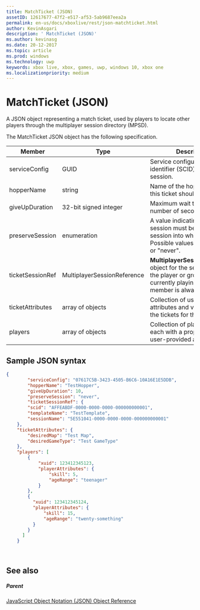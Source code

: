```yaml
---
title: MatchTicket (JSON)
assetID: 12617677-47f2-e517-af53-5ab9687eea2a
permalink: en-us/docs/xboxlive/rest/json-matchticket.html
author: KevinAsgari
description: ' MatchTicket (JSON)'
ms.author: kevinasg
ms.date: 20-12-2017
ms.topic: article
ms.prod: windows
ms.technology: uwp
keywords: xbox live, xbox, games, uwp, windows 10, xbox one
ms.localizationpriority: medium
---
```



# MatchTicket (JSON)
A JSON object representing a match ticket, used by players to locate other players through the multiplayer session directory (MPSD). 
<a id="ID4EN"></a>

  
 
The MatchTicket JSON object has the following specification.
 
| Member| Type| Description| 
| --- | --- | --- | 
| serviceConfig| GUID| Service configuration identifier (SCID) for the session.| 
| hopperName| string| Name of the hopper in which this ticket should be placed.| 
| giveUpDuration| 32-bit signed integer| Maximum wait time (integral number of seconds).| 
| preserveSession| enumeration| A value indicating if the session must be reused as the session into which to match. Possible values are "always" or "never". | 
| ticketSessionRef| MultiplayerSessionReference| <b>MultiplayerSessionReference</b> object for the session in which the player or group is currently playing. This member is always required. | 
| ticketAttributes| array of objects| Collection of user-provided attributes and values about the tickets for the players.| 
| players| array of objects| Collection of player objects, each with a property bag of user-provided attributes. | 
  
<a id="ID4EW"></a>

 
## Sample JSON syntax
 

```json
{
        "serviceConfig": "07617C5B-3423-4505-B6C6-10A16E1E5DDB",
        "hopperName": "TestHopper",
        "giveUpDuration": 10,
        "preserveSession": "never",
        "ticketSessionRef": {
        "scid": "AFFEABDF-0000-0000-0000-000000000001",
        "templateName": "TestTemplate",
        "sessionName": "5E551041-0000-0000-0000-000000000001"
    },
    "ticketAttributes": {
        "desiredMap": "Test Map",
        "desiredGameType": "Test GameType"
    },
    "players": [
        {
            "xuid": 123412345123,
            "playerAttributes": {
                "skill": 5,
                "ageRange": "teenager"
            }
        },
        {
          "xuid": 123412345124,
          "playerAttributes": {
              "skill": 15,
              "ageRange": "twenty-something"
          }
        }
      ]
    }
  
    
```

  
<a id="ID4EEB"></a>

 
## See also
 
<a id="ID4EGB"></a>

 
##### Parent 

[JavaScript Object Notation (JSON) Object Reference](atoc-xboxlivews-reference-json.md)

   